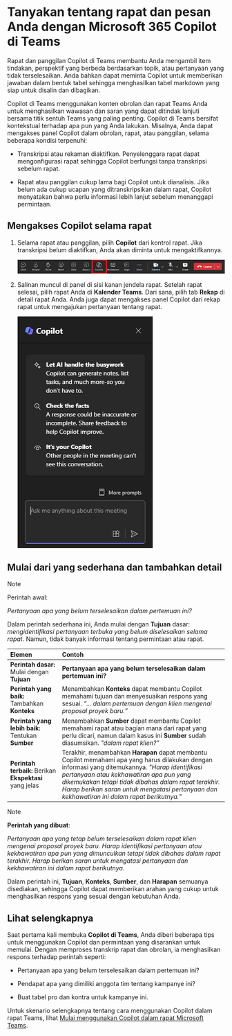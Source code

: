 # Tanyakan tentang rapat dan pesan Anda dengan Microsoft 365 Copilot di Teams

Rapat dan panggilan Copilot di Teams membantu Anda mengambil item tindakan, perspektif yang berbeda berdasarkan topik, atau pertanyaan yang tidak terselesaikan. Anda bahkan dapat meminta Copilot untuk memberikan jawaban dalam bentuk tabel sehingga menghasilkan tabel markdown yang siap untuk disalin dan dibagikan.

Copilot di Teams menggunakan konten obrolan dan rapat Teams Anda untuk menghasilkan wawasan dan saran yang dapat ditindak lanjuti bersama titik sentuh Teams yang paling penting. Copilot di Teams bersifat kontekstual terhadap apa pun yang Anda lakukan. Misalnya, Anda dapat mengakses panel Copilot dalam obrolan, rapat, atau panggilan, selama beberapa kondisi terpenuhi:

- Transkripsi atau rekaman diaktifkan. Penyelenggara rapat dapat mengonfigurasi rapat sehingga Copilot berfungsi tanpa transkripsi sebelum rapat.

- Rapat atau panggilan cukup lama bagi Copilot untuk dianalisis. Jika belum ada cukup ucapan yang ditranskripsikan dalam rapat, Copilot menyatakan bahwa perlu informasi lebih lanjut sebelum menanggapi permintaan.

## Mengakses Copilot selama rapat

1. Selama rapat atau panggilan, pilih **Copilot** dari kontrol rapat. Jika transkripsi belum diaktifkan, Anda akan diminta untuk mengaktifkannya.

    ![Cuplikan layar ikon Copilot dalam rapat Teams.](../media/ask_copilot-ribbon-teams.png)

1. Salinan muncul di panel di sisi kanan jendela rapat. Setelah rapat selesai, pilih rapat Anda di **Kalender Teams**. Dari sana, pilih tab **Rekap** di detail rapat Anda. Anda juga dapat mengakses panel Copilot dari rekap rapat untuk mengajukan pertanyaan tentang rapat.

    ![Cuplikan layar panel obrolan Copilot di Teams saat pertama kali dibuka.](../media/ask_copilot-pane-teams.png)

## Mulai dari yang sederhana dan tambahkan detail

> [!NOTE]
> Perintah awal:
>
> _Pertanyaan apa yang belum terselesaikan dalam pertemuan ini?_

Dalam perintah sederhana ini, Anda mulai dengan **Tujuan** dasar: _mengidentifikasi pertanyaan terbuka yang belum diselesaikan selama rapat_. Namun, tidak banyak informasi tentang permintaan atau rapat.

| Elemen | Contoh |
| :------ | :------- |
| **Perintah dasar:** Mulai dengan **Tujuan** | **Pertanyaan apa yang belum terselesaikan dalam pertemuan ini?** |
| **Perintah yang baik:** Tambahkan **Konteks** | Menambahkan **Konteks** dapat membantu Copilot memahami tujuan dan menyesuaikan respons yang sesuai. _“... dalam pertemuan dengan klien mengenai proposal proyek baru.”_ |
| **Perintah yang lebih baik:** Tentukan **Sumber** | Menambahkan **Sumber** dapat membantu Copilot memahami rapat atau bagian mana dari rapat yang perlu dicari, namun dalam kasus ini **Sumber** sudah diasumsikan. _"dalam rapat klien?"_ |
| **Perintah terbaik:** Berikan **Ekspektasi** yang jelas | Terakhir, menambahkan **Harapan** dapat membantu Copilot memahami apa yang harus dilakukan dengan informasi yang ditemukannya. _"Harap identifikasi pertanyaan atau kekhawatiran apa pun yang dikemukakan tetapi tidak dibahas dalam rapat terakhir. Harap berikan saran untuk mengatasi pertanyaan dan kekhawatiran ini dalam rapat berikutnya."_ |

> [!NOTE]
> **Perintah yang dibuat**:
>
> _Pertanyaan apa yang tetap belum terselesaikan dalam rapat klien mengenai proposal proyek baru. Harap identifikasi pertanyaan atau kekhawatiran apa pun yang dimunculkan tetapi tidak dibahas dalam rapat terakhir. Harap berikan saran untuk mengatasi pertanyaan dan kekhawatiran ini dalam rapat berikutnya._

Dalam perintah ini, **Tujuan**, **Konteks**, **Sumber**, dan **Harapan** semuanya disediakan, sehingga Copilot dapat memberikan arahan yang cukup untuk menghasilkan respons yang sesuai dengan kebutuhan Anda.

## Lihat selengkapnya

Saat pertama kali membuka **Copilot di Teams**, Anda diberi beberapa tips untuk menggunakan Copilot dan permintaan yang disarankan untuk memulai. Dengan memproses transkrip rapat dan obrolan, ia menghasilkan respons terhadap perintah seperti:

- Pertanyaan apa yang belum terselesaikan dalam pertemuan ini?

- Pendapat apa yang dimiliki anggota tim tentang kampanye ini?

- Buat tabel pro dan kontra untuk kampanye ini.

Untuk skenario selengkapnya tentang cara menggunakan Copilot dalam rapat Teams, lihat [Mulai menggunakan Copilot dalam rapat Microsoft Teams](https://support.microsoft.com/office/get-started-with-copilot-in-microsoft-teams-meetings-0bf9dd3c-96f7-44e2-8bb8-790bedf066b1).
